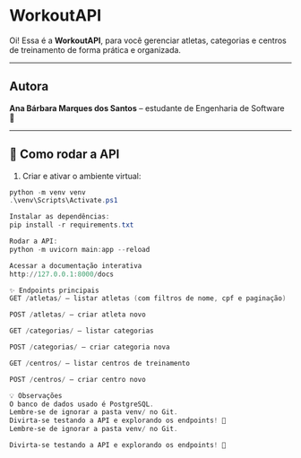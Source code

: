 # WorkoutAPI

Oi! Essa é a **WorkoutAPI**, para você gerenciar atletas, categorias e centros de treinamento de forma prática e organizada.

---

## Autora

**Ana Bárbara Marques dos Santos** – estudante de Engenharia de Software 💜

---

## 🚀 Como rodar a API

1. Criar e ativar o ambiente virtual:
```powershell
python -m venv venv
.\venv\Scripts\Activate.ps1

Instalar as dependências:
pip install -r requirements.txt

Rodar a API:
python -m uvicorn main:app --reload

Acessar a documentação interativa
http://127.0.0.1:8000/docs

✨ Endpoints principais
GET /atletas/ — listar atletas (com filtros de nome, cpf e paginação)

POST /atletas/ — criar atleta novo

GET /categorias/ — listar categorias

POST /categorias/ — criar categoria nova

GET /centros/ — listar centros de treinamento

POST /centros/ — criar centro novo

💡 Observações
O banco de dados usado é PostgreSQL.
Lembre-se de ignorar a pasta venv/ no Git.
Divirta-se testando a API e explorando os endpoints! 🎉
Lembre-se de ignorar a pasta venv/ no Git.

Divirta-se testando a API e explorando os endpoints! 🎉
